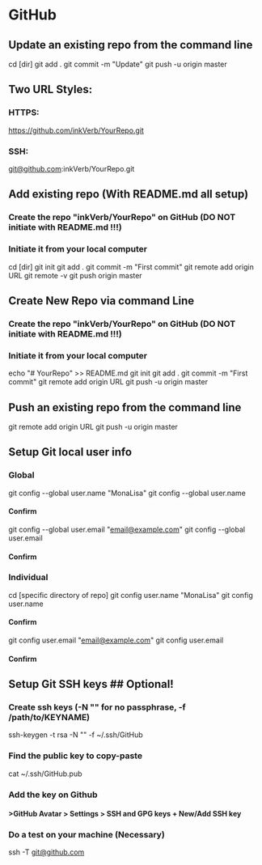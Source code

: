 # GitHub

## Update an existing repo from the command line
cd [dir]
git add .
git commit -m "Update"
git push -u origin master

## Two URL Styles:
### HTTPS:
https://github.com/inkVerb/YourRepo.git
### SSH:
git@github.com:inkVerb/YourRepo.git

## Add existing repo (With README.md all setup)
### Create the repo "inkVerb/YourRepo" on GitHub (DO NOT initiate with README.md !!!)
### Initiate it from your local computer
cd [dir]
git init
git add .
git commit -m "First commit"
git remote add origin URL
git remote -v
git push origin master

## Create New Repo via command Line
### Create the repo "inkVerb/YourRepo" on GitHub (DO NOT initiate with README.md !!!)
### Initiate it from your local computer
echo "# YourRepo" >> README.md
git init
git add .
git commit -m "First commit"
git remote add origin URL
git push -u origin master

## Push an existing repo from the command line
git remote add origin URL
git push -u origin master

## Setup Git local user info
### Global
git config --global user.name "MonaLisa"
git config --global user.name
#### Confirm ###
git config --global user.email "email@example.com"
git config --global user.email
#### Confirm ###
### Individual
cd [specific directory of repo]
git config user.name "MonaLisa"
git config user.name
#### Confirm ###
git config user.email "email@example.com"
git config user.email
#### Confirm ###


## Setup Git SSH keys ## Optional!
### Create ssh keys (-N "" for no passphrase, -f /path/to/KEYNAME)
ssh-keygen -t rsa -N "" -f ~/.ssh/GitHub
### Find the public key to copy-paste
cat ~/.ssh/GitHub.pub
### Add the key on Github
#### >GitHub Avatar > Settings > SSH and GPG keys + New/Add SSH key
### Do a test on your machine (Necessary)
ssh -T git@github.com
